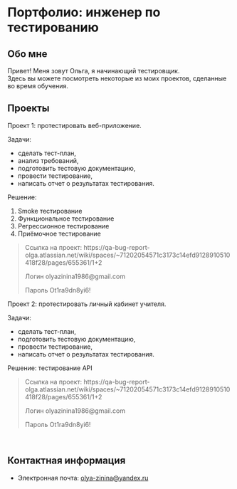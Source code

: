 # Портфолио: инженер по тестированию

## Обо мне

Привет! Меня зовут Ольга, я начинающий тестировщик. <br>
Здесь вы можете посмотреть некоторые из моих проектов, сделанные во время обучения.
<br>



## Проекты
Проект 1: протестировать веб-приложение. 

Задачи:
- cделать тест-план,
- анализ требований,
- подготовить тестовую документацию,
- провести тестирование,
- написать отчет о результатах тестирования.

Решение: 
1. Smoke тестирование
2. Функциональное тестирование
3. Регрессионное тестирование
4. Приёмочное тестирование

> <p> Ссылка на проект: https://qa-bug-report-olga.atlassian.net/wiki/spaces/~71202054571c3173c14efd9128910510418f28/pages/655361/1+2
> <p> Логин olyazinina1986@gmail.com
> <p> Пароль Ot1ra9dn8yi6!

Проект 2: протестировать личный кабинет учителя.

Задачи:
- сделать тест-план,
- подготовить тестовую документацию,
- провести тестирование,
- написать отчет о результатах тестирования.

Решение: тестирование API

> <p> Ссылка на проект: https://qa-bug-report-olga.atlassian.net/wiki/spaces/~71202054571c3173c14efd9128910510418f28/pages/655361/1+2
> <p> Логин olyazinina1986@gmail.com
> <p> Пароль Ot1ra9dn8yi6!
<br>



## Контактная информация
- Электронная почта: olya-zinina@yandex.ru
